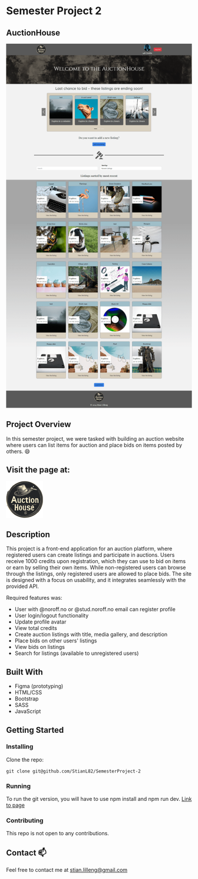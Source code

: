 # Semester Project 2

## AuctionHouse

![image](/images/screencapture-semester-project-2.png)

## Project Overview

In this semester project, we were tasked with building an auction website where users can list items for auction and place bids on items posted by others. 😄

## Visit the page at:

[![GrumpyBunch](/images/logo.png)](https://semester-project-2-stianl.netlify.app/)

## Description

This project is a front-end application for an auction platform, where registered users can create listings and participate in auctions. Users receive 1000 credits upon registration, which they can use to bid on items or earn by selling their own items. While non-registered users can browse through the listings, only registered users are allowed to place bids. The site is designed with a focus on usability, and it integrates seamlessly with the provided API.

Required features was:

- User with @noroff.no or @stud.noroff.no email can register profile
- User login/logout functionality
- Update profile avatar
- View total credits
- Create auction listings with title, media gallery, and description
- Place bids on other users' listings
- View bids on listings
- Search for listings (available to unregistered users)

## Built With

- Figma (prototyping)
- HTML/CSS
- Bootstrap
- SASS
- JavaScript

## Getting Started

### Installing

Clone the repo:

```
git clone git@github.com/StianL82/SemesterProject-2
```

### Running

To run the git version, you will have to use npm install and npm run dev.
[Link to page](https://semester-project-2-stianl.netlify.app/)

### Contributing

This repo is not open to any contributions.

## Contact 📫

Feel free to contact me at stian.lilleng@gmail.com
